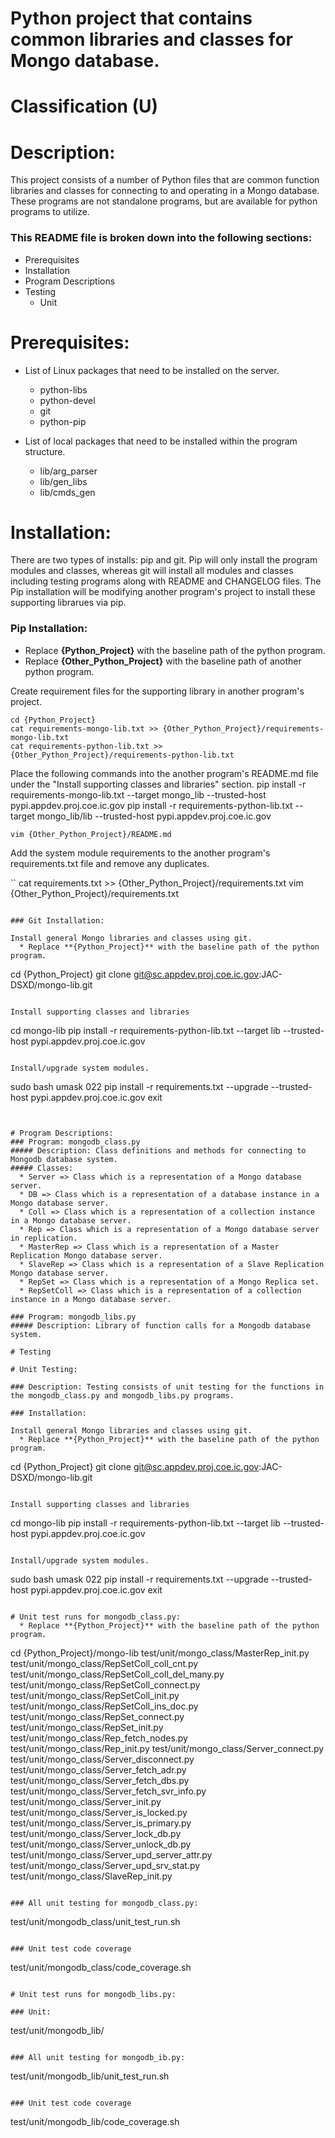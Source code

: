 # Python project that contains common libraries and classes for Mongo database.
# Classification (U)

# Description:
  This project consists of a number of Python files that are common function libraries and classes for connecting to and operating in a Mongo database.  These programs are not standalone programs, but are available for python programs to utilize.


###  This README file is broken down into the following sections:
 * Prerequisites
 * Installation
 * Program Descriptions
 * Testing
   - Unit


# Prerequisites:

  * List of Linux packages that need to be installed on the server.
    - python-libs
    - python-devel
    - git
    - python-pip

  * List of local packages that need to be installed within the program structure.
    - lib/arg_parser
    - lib/gen_libs
    - lib/cmds_gen


# Installation:
  There are two types of installs: pip and git.  Pip will only install the program modules and classes, whereas git will install all modules and classes including testing programs along with README and CHANGELOG files.  The Pip installation will be modifying another program's project to install these supporting librarues via pip.

### Pip Installation:
  * Replace **{Python_Project}** with the baseline path of the python program.
  * Replace **{Other_Python_Project}** with the baseline path of another python program.

Create requirement files for the supporting library in another program's project.

```
cd {Python_Project}
cat requirements-mongo-lib.txt >> {Other_Python_Project}/requirements-mongo-lib.txt
cat requirements-python-lib.txt >> {Other_Python_Project}/requirements-python-lib.txt
```

Place the following commands into the another program's README.md file under the "Install supporting classes and libraries" section.
   pip install -r requirements-mongo-lib.txt --target mongo_lib --trusted-host pypi.appdev.proj.coe.ic.gov
   pip install -r requirements-python-lib.txt --target mongo_lib/lib --trusted-host pypi.appdev.proj.coe.ic.gov

```
vim {Other_Python_Project}/README.md
```

Add the system module requirements to the another program's requirements.txt file and remove any duplicates.

``
cat requirements.txt >> {Other_Python_Project}/requirements.txt
vim {Other_Python_Project}/requirements.txt
```

### Git Installation:

Install general Mongo libraries and classes using git.
  * Replace **{Python_Project}** with the baseline path of the python program.

```
cd {Python_Project}
git clone git@sc.appdev.proj.coe.ic.gov:JAC-DSXD/mongo-lib.git
```

Install supporting classes and libraries

```
cd mongo-lib
pip install -r requirements-python-lib.txt --target lib --trusted-host pypi.appdev.proj.coe.ic.gov
```

Install/upgrade system modules.

```
sudo bash
umask 022
pip install -r requirements.txt --upgrade --trusted-host pypi.appdev.proj.coe.ic.gov
exit
```


# Program Descriptions:
### Program: mongodb_class.py
##### Description: Class definitions and methods for connecting to Mongodb database system.
##### Classes:
  * Server => Class which is a representation of a Mongo database server.
  * DB => Class which is a representation of a database instance in a Mongo database server.
  * Coll => Class which is a representation of a collection instance in a Mongo database server.
  * Rep => Class which is a representation of a Mongo database server in replication.
  * MasterRep => Class which is a representation of a Master Replication Mongo database server.
  * SlaveRep => Class which is a representation of a Slave Replication Mongo database server.
  * RepSet => Class which is a representation of a Mongo Replica set.
  * RepSetColl => Class which is a representation of a collection instance in a Mongo database server.

### Program: mongodb_libs.py
##### Description: Library of function calls for a Mongodb database system.

# Testing

# Unit Testing:

### Description: Testing consists of unit testing for the functions in the mongodb_class.py and mongodb_libs.py programs.

### Installation:

Install general Mongo libraries and classes using git.
  * Replace **{Python_Project}** with the baseline path of the python program.

```
cd {Python_Project}
git clone git@sc.appdev.proj.coe.ic.gov:JAC-DSXD/mongo-lib.git
```

Install supporting classes and libraries

```
cd mongo-lib
pip install -r requirements-python-lib.txt --target lib --trusted-host pypi.appdev.proj.coe.ic.gov
```

Install/upgrade system modules.

```
sudo bash
umask 022
pip install -r requirements.txt --upgrade --trusted-host pypi.appdev.proj.coe.ic.gov
exit
```

# Unit test runs for mongodb_class.py:
  * Replace **{Python_Project}** with the baseline path of the python program.

```
cd {Python_Project}/mongo-lib
test/unit/mongo_class/MasterRep_init.py
test/unit/mongo_class/RepSetColl_coll_cnt.py
test/unit/mongo_class/RepSetColl_coll_del_many.py
test/unit/mongo_class/RepSetColl_connect.py
test/unit/mongo_class/RepSetColl_init.py
test/unit/mongo_class/RepSetColl_ins_doc.py
test/unit/mongo_class/RepSet_connect.py
test/unit/mongo_class/RepSet_init.py
test/unit/mongo_class/Rep_fetch_nodes.py
test/unit/mongo_class/Rep_init.py
test/unit/mongo_class/Server_connect.py
test/unit/mongo_class/Server_disconnect.py
test/unit/mongo_class/Server_fetch_adr.py
test/unit/mongo_class/Server_fetch_dbs.py
test/unit/mongo_class/Server_fetch_svr_info.py
test/unit/mongo_class/Server_init.py
test/unit/mongo_class/Server_is_locked.py
test/unit/mongo_class/Server_is_primary.py
test/unit/mongo_class/Server_lock_db.py
test/unit/mongo_class/Server_unlock_db.py
test/unit/mongo_class/Server_upd_server_attr.py
test/unit/mongo_class/Server_upd_srv_stat.py
test/unit/mongo_class/SlaveRep_init.py
```

### All unit testing for mongodb_class.py:
```
test/unit/mongodb_class/unit_test_run.sh
```

### Unit test code coverage
```
test/unit/mongodb_class/code_coverage.sh
```

# Unit test runs for mongodb_libs.py:

### Unit:  
```
test/unit/mongodb_lib/
```

### All unit testing for mongodb_ib.py:
```
test/unit/mongodb_lib/unit_test_run.sh
```

### Unit test code coverage
```
test/unit/mongodb_lib/code_coverage.sh
```

